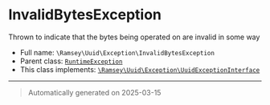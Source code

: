 
# InvalidBytesException

Thrown to indicate that the bytes being operated on are invalid in some way



* Full name: `\Ramsey\Uuid\Exception\InvalidBytesException`
* Parent class: [`RuntimeException`](../../../RuntimeException.md)
* This class implements:
[`\Ramsey\Uuid\Exception\UuidExceptionInterface`](./UuidExceptionInterface.md)






***
> Automatically generated on 2025-03-15
